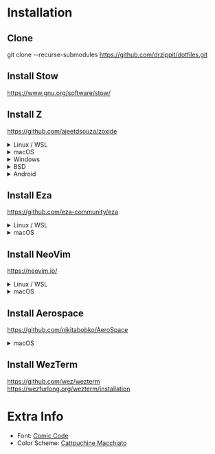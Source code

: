 # Installation

## Clone

git clone --recurse-submodules https://github.com/drzippit/dotfiles.git

## Install Stow

https://www.gnu.org/software/stow/

## Install Z

https://github.com/ajeetdsouza/zoxide

   <details>
   <summary>Linux / WSL</summary>

> The recommended way to install zoxide is via the install script:
>
> ```sh
> curl -sSfL https://raw.githubusercontent.com/ajeetdsouza/zoxide/main/install.sh | sh
> ```
>
> Or, you can use a package manager:
>
> | Distribution        | Repository              | Instructions                                                                                          |
> | ------------------- | ----------------------- | ----------------------------------------------------------------------------------------------------- |
> | **_Any_**           | **[crates.io]**         | `cargo install zoxide --locked`                                                                       |
> | _Any_               | [asdf]                  | `asdf plugin add zoxide https://github.com/nyrst/asdf-zoxide.git` <br /> `asdf install zoxide latest` |
> | _Any_               | [conda-forge]           | `conda install -c conda-forge zoxide`                                                                 |
> | _Any_               | [guix]                  | `guix install zoxide`                                                                                 |
> | _Any_               | [Linuxbrew]             | `brew install zoxide`                                                                                 |
> | _Any_               | [nixpkgs]               | `nix-env -iA nixpkgs.zoxide`                                                                          |
> | Alpine Linux 3.13+  | [Alpine Linux Packages] | `apk add zoxide`                                                                                      |
> | Arch Linux          | [Arch Linux Extra]      | `pacman -S zoxide`                                                                                    |
> | CentOS 7+           | [Copr]                  | `dnf copr enable atim/zoxide` <br /> `dnf install zoxide`                                             |
> | ~Debian 11+~[^1]    | ~[Debian Packages]~     | ~`apt install zoxide`~                                                                                |
> | Devuan 4.0+         | [Devuan Packages]       | `apt install zoxide`                                                                                  |
> | Exherbo Linux       | [Exherbo packages]      | `cave resolve -x repository/rust` <br /> `cave resolve -x zoxide`                                     |
> | Fedora 32+          | [Fedora Packages]       | `dnf install zoxide`                                                                                  |
> | Gentoo              | [Gentoo Packages]       | `emerge app-shells/zoxide`                                                                            |
> | Manjaro             |                         | `pacman -S zoxide`                                                                                    |
> | openSUSE Tumbleweed | [openSUSE Factory]      | `zypper install zoxide`                                                                               |
> | ~Parrot OS~[^1]     |                         | ~`apt install zoxide`~                                                                                |
> | ~Raspbian 11+~[^1]  | ~[Raspbian Packages]~   | ~`apt install zoxide`~                                                                                |
> | Rhino Linux         | [Pacstall Packages]     | `pacstall -I zoxide-deb`                                                                              |
> | Slackware 15.0+     | [SlackBuilds]           | [Instructions][slackbuilds-howto]                                                                     |
> | Solus               | [Solus Packages]        | `eopkg install zoxide`                                                                                |
> | ~Ubuntu 21.04+~[^1] | ~[Ubuntu Packages]~     | ~`apt install zoxide`~                                                                                |
> | Void Linux          | [Void Linux Packages]   | `xbps-install -S zoxide`                                                                              |

   </details>

   <details>
   <summary>macOS</summary>

> To install zoxide, use a package manager:
>
> | Repository      | Instructions                                                                                          |
> | --------------- | ----------------------------------------------------------------------------------------------------- |
> | **[crates.io]** | `cargo install zoxide --locked`                                                                       |
> | **[Homebrew]**  | `brew install zoxide`                                                                                 |
> | [asdf]          | `asdf plugin add zoxide https://github.com/nyrst/asdf-zoxide.git` <br /> `asdf install zoxide latest` |
> | [conda-forge]   | `conda install -c conda-forge zoxide`                                                                 |
> | [MacPorts]      | `port install zoxide`                                                                                 |
> | [nixpkgs]       | `nix-env -iA nixpkgs.zoxide`                                                                          |
>
> Or, run this command in your terminal:
>
> ```sh
> curl -sSfL https://raw.githubusercontent.com/ajeetdsouza/zoxide/main/install.sh | sh
> ```

   </details>

   <details>
   <summary>Windows</summary>

> zoxide works with PowerShell, as well as shells running in Cygwin, Git
> Bash, and MSYS2.
>
> The recommended way to install zoxide is via `winget`:
>
> ```sh
> winget install ajeetdsouza.zoxide
> ```
>
> Or, you can use an alternative package manager:
>
> | Repository      | Instructions                          |
> | --------------- | ------------------------------------- |
> | **[crates.io]** | `cargo install zoxide --locked`       |
> | [Chocolatey]    | `choco install zoxide`                |
> | [conda-forge]   | `conda install -c conda-forge zoxide` |
> | [Scoop]         | `scoop install zoxide`                |
>
> If you're using Cygwin, Git Bash, or MSYS2, you can also use the install script:
>
> ```sh
> curl -sSfL https://raw.githubusercontent.com/ajeetdsouza/zoxide/main/install.sh | sh
> ```

   </details>

   <details>
   <summary>BSD</summary>

> To install zoxide, use a package manager:
>
> | Distribution  | Repository      | Instructions                    |
> | ------------- | --------------- | ------------------------------- |
> | **_Any_**     | **[crates.io]** | `cargo install zoxide --locked` |
> | DragonFly BSD | [DPorts]        | `pkg install zoxide`            |
> | FreeBSD       | [FreshPorts]    | `pkg install zoxide`            |
> | NetBSD        | [pkgsrc]        | `pkgin install zoxide`          |
>
> Or, run this command in your terminal:
>
> ```sh
> curl -sS https://raw.githubusercontent.com/ajeetdsouza/zoxide/main/install.sh | bash
> ```

   </details>

   <details>
   <summary>Android</summary>

> To install zoxide, use a package manager:
>
> | Repository | Instructions         |
> | ---------- | -------------------- |
> | [Termux]   | `pkg install zoxide` |
>
> Or, run this command in your terminal:
>
> ```sh
> curl -sS https://raw.githubusercontent.com/ajeetdsouza/zoxide/main/install.sh | bash
> ```

   </details>

## Install Eza

https://github.com/eza-community/eza

   <details>
   <summary>Linux / WSL</summary>

> | Distribution | Repository         | Instructions        |
> | ------------ | ------------------ | ------------------- |
> | **_Any_**    | **[crates.io]**    | `cargo install eza` |
> | _Any_        | [Linuxbrew]        | `brew install eza`  |
> | _Any_        | [nixpkgs]          | `nix-env -iA eza`   |
> | Arch Linux   | [Arch Linux Extra] | `pacman -S eza`     |
> | Manjaro      |                    | `pacman -S eza`     |

   </details>

   <details>
   <summary>macOS</summary>

> To install eza, use a package manager:
>
> | Repository      | Instructions        |
> | --------------- | ------------------- |
> | **[crates.io]** | `cargo install eza` |
> | **[Homebrew]**  | `brew install eza`  |
> | [MacPorts]      | `port install eza`  |
> | [nixpkgs]       | `nix-env -iA eza`   |

   </details>

## Install NeoVim

https://neovim.io/

   <details>
   <summary>Linux / WSL</summary>

> | Distribution | Repository         | Instructions                  |
> | ------------ | ------------------ | ----------------------------- |
> | Arch Linux   | [Arch Linux Extra] | `pacman -S neovim`            |
> | Manjaro      |                    | `pacman -S neovim`            |
> | Ubuntu       |                    | `sudo apt-get install neovim` |

   </details>

   <details>
   <summary>macOS</summary>

> To install NeoVim, use a package manager:
>
> | Repository     | Instructions          |
> | -------------- | --------------------- |
> | **[Homebrew]** | `brew install neovim` |
> | [MacPorts]     | `port install neovim` |

   </details>

## Install Aerospace

https://github.com/nikitabobko/AeroSpace

   <details>
   <summary>macOS</summary>

> | Repository     | Instructions                                    |
> | -------------- | ----------------------------------------------- |
> | **[Homebrew]** | `brew install --cask nikitabobko/tap/aerospace` |

   </details>

## Install WezTerm

https://github.com/wez/wezterm
https://wezfurlong.org/wezterm/installation

# Extra Info

* Font: [Comic Code](https://tosche.net/fonts/comic-code)
* Color Scheme: [ Cattpuchine Macchiato ](https://github.com/catppuccin/catppuccin)
